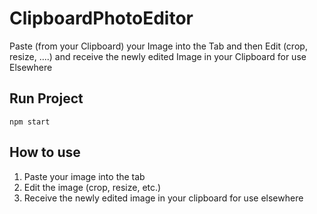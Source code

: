 # ClipboardPhotoEditor
Paste (from your Clipboard) your Image into the Tab and then Edit (crop, resize, ....) and receive the newly edited Image in your Clipboard for use Elsewhere

## Run Project

```
npm start
```

## How to use

1. Paste your image into the tab
2. Edit the image (crop, resize, etc.)
3. Receive the newly edited image in your clipboard for use elsewhere
